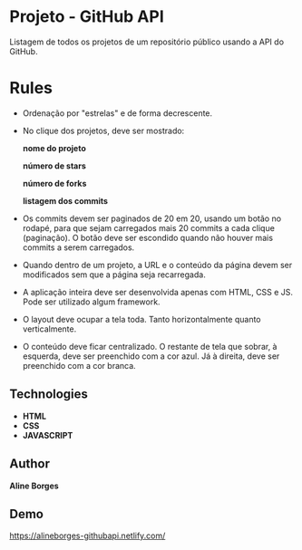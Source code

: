 # Projeto - GitHub API

Listagem de todos os projetos de um repositório público usando a API do GitHub.

# Rules

- Ordenação por "estrelas" e de forma decrescente.

- No clique dos projetos, deve ser mostrado:

	**nome do projeto**

	**número de stars**

	**número de forks**

	**listagem dos commits**

 - Os commits devem ser paginados de 20 em 20, usando um botão no rodapé, para que sejam carregados mais 20 commits a cada clique (paginação). O botão deve ser escondido quando não houver mais commits a serem carregados.

- Quando dentro de um projeto, a URL e o conteúdo da página devem ser modificados sem que a página seja recarregada.

- A aplicação inteira deve ser desenvolvida apenas com HTML, CSS e JS. Pode ser utilizado algum framework.

- O layout deve ocupar a tela toda. Tanto horizontalmente quanto verticalmente.

- O conteúdo deve ficar centralizado. O restante de tela que sobrar, à esquerda, deve ser preenchido com a cor azul. Já à direita, deve ser preenchido com a cor branca. 

## Technologies

- **HTML**  
- **CSS**
- **JAVASCRIPT**


## Author

**Aline Borges**


## Demo
https://alineborges-githubapi.netlify.com/
